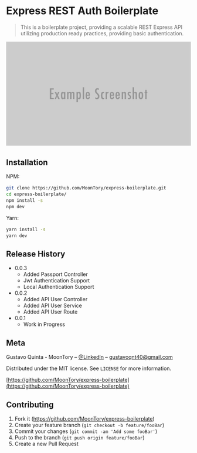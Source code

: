 # Express REST Auth Boilerplate
> This is a boilerplate project, providing a scalable REST Express API utilizing production ready practices, providing basic authentication.


![](./misc/header.png)

## Installation

NPM:

```sh
git clone https://github.com/MoonTory/express-boilerplate.git
cd express-boilerplate/
npm install -s
npm dev
```

Yarn:

```sh
yarn install -s
yarn dev
```

## Release History
* 0.0.3
    * Added Passport Controller
    * Jwt Authentication Support
    * Local Authentication Support
* 0.0.2
    * Added API User Controller
    * Added API User Service
    * Added API User Route
* 0.0.1
    * Work in Progress

## Meta

Gustavo Quinta - MoonTory – [@LinkedIn](www.linkedin.com/in/gustavo-quinta) – gustavoqnt40@gmail.com

Distributed under the MIT license. See ``LICENSE`` for more information.

[https://github.com/MoonTory/express-boilerplate](https://github.com/MoonTory/express-boilerplate)

## Contributing

1. Fork it (<https://github.com/MoonTory/express-boilerplate>)
2. Create your feature branch (`git checkout -b feature/fooBar`)
3. Commit your changes (`git commit -am 'Add some fooBar'`)
4. Push to the branch (`git push origin feature/fooBar`)
5. Create a new Pull Request

<!-- Markdown link & img dfn's -->
[wiki]: https://github.com/MoonTory/express-boilerplate/wiki

